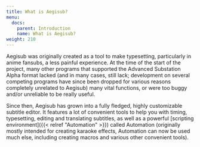 ```yaml
---
title: What is Aegisub?
menu:
  docs:
    parent: Introduction
    name: What is Aegisub?
weight: 210
---
```


Aegisub was originally created as a tool to make typesetting,
particularly in anime fansubs, a less painful experience. At the time
of the start of the project, many other programs that supported the
Advanced Substation Alpha format lacked (and in many cases, still lack;
development on several competing programs have since been dropped for
various reasons completely unrelated to Aegisub) many vital functions,
or were too buggy and/or unreliable to be really useful.

Since then, Aegisub has grown into a fully fledged, highly customizable
subtitle editor. It features a lot of convenient tools to help you with
timing, typesetting, editing and translating subtitles, as well as a
powerful [scripting environment]({{< relref "Automation" >}}) called Automation
(originally mostly intended for creating karaoke effects, Automation
can now be used much else, including creating macros and various other
convenient tools).

